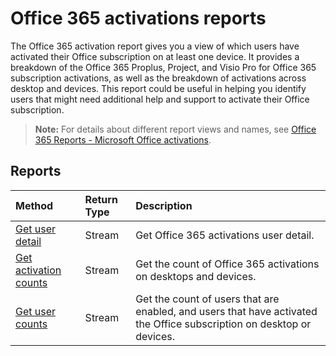 # Office 365 activations reports

The Office 365 activation report gives you a view of which users have activated their Office subscription on at least one device. It provides a breakdown of the Office 365 Proplus, Project, and Visio Pro for Office 365 subscription activations, as well as the breakdown of activations across desktop and devices. This report could be useful in helping you identify users that might need additional help and support to activate their Office subscription.

> **Note:** For details about different report views and names, see [Office 365 Reports - Microsoft Office activations](https://support.office.com/client/Office-activations-87c24ae2-82e0-4d1e-be01-c3bcc3f18c60).

## Reports
| Method                                   | Return Type | Description                              |
| :--------------------------------------- | :---------- | :--------------------------------------- |
| [Get user detail](../api/reportroot_office365activationsuserdetail.md) | Stream      | Get Office 365 activations user detail.  |
| [Get activation counts](../api/reportroot_office365activationcounts.md) | Stream      | Get the count of Office 365 activations on desktops and devices. |
| [Get user counts](../api/reportroot_office365activationsusercounts.md) | Stream      | Get the count of users that are enabled, and users that have activated the Office subscription on desktop or devices. |


